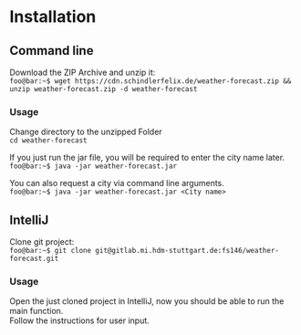 # Installation 

## Command line
Download the ZIP Archive and unzip it:<br>
`foo@bar:~$ wget https://cdn.schindlerfelix.de/weather-forecast.zip && unzip weather-forecast.zip -d weather-forecast`

### Usage 
Change directory to the unzipped Folder<br>
`cd weather-forecast`

If you just run the jar file, you will be required to enter the city name later.<br>
`foo@bar:~$ java -jar weather-forecast.jar`

You can also request a city via command line arguments.<br>
`foo@bar:~$ java -jar weather-forecast.jar <City name>`


## IntelliJ
Clone git project:<br>
`foo@bar:~$ git clone git@gitlab.mi.hdm-stuttgart.de:fs146/weather-forecast.git`

### Usage 
Open the just cloned project in IntelliJ, now you should be able to run the main function.<br>
Follow the instructions for user input.
